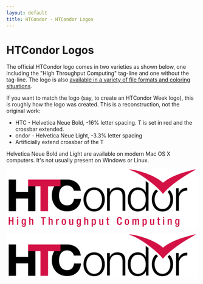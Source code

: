 ```yaml
---
layout: default
title: HTCondor - HTCondor Logos
---
```


<!-- Page body -->
<h1 class="norm">HTCondor Logos</h1>

<P>
The official HTCondor logo comes in two varieties as shown below, one including the 
"High Throughput Computing" tag-line and one without the tag-line.  The logo
is also 
<a href="htcondor_logos/">
available in a variety of file formats and coloring situations</a>.

<p>If you want to match the logo (say, to create an HTCondor Week logo),
this is roughly how the logo was created.  This is a reconstruction, not
the original work:
<ul>
<li>
HTC - Helvetica Neue Bold, -16% letter spacing. T is set in red and the
crossbar extended.
</li>
<li>
ondor - Helvetica Neue Light, -3.3% letter spacing
</li>
<li>
Artificially extend crossbar of the T
</li>
</ul>
<p>Helvetica Neue Bold and Light are available on modern Mac OS X
computers.  It's not usually present on Windows or Linux.



<p>
<a href="htcondor_logos/PNG/HTCondor_red_blk.png">
<center>
<img width=600 src="htcondor_logos/PNG/HTCondor_red_blk.png" alt="HTCondor_red_blk.png"> 
</center>
</a>

<p>
<a href="htcondor_logos/PNG/HTCondor_red_blk_notag.png">
<center>
<img width=600 src="htcondor_logos/PNG/HTCondor_red_blk_notag.png" alt="HTCondor_red_blk_notag.png"> 
</center>
</a>
